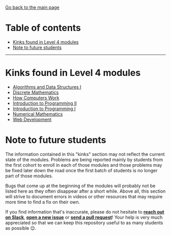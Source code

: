 [Go back to the main page](https://github.com/world-class/REPL)

# Table of contents
<!-- vim-markdown-toc GFM -->

* [Kinks found in Level 4 modules](#kinks-found-in-level-4-modules)
* [Note to future students](#note-to-future-students)

<!-- vim-markdown-toc -->

---

# Kinks found in Level 4 modules
- [Algorithms and Data Structures I](../kinks/level4/algorithms_and_data_structures_i/README.md)
- [Discrete Mathematics](../kinks/level4/discrete_mathematics/README.md)
- [How Computers Work](../kinks/level4/how_computers_work/README.md)
- [Introduction to Programming II](../kinks/level4/introduction_to_programming_ii/README.md)
- [Introduction to Programming I](../kinks/level4/introduction_to_programming_i/README.md)
- [Numerical Mathematics](../kinks/level4/numerical_mathematics/README.md)
- [Web Development](../kinks/level4/web_development/README.md)


# Note to future students

The information contained in this "kinks" section may not reflect the current state of the modules. Problems are being reported mainly by students from the first cohort to enroll in each of those modules and those problems may be fixed later down the road once the first batch of students is no longer part of those modules.

Bugs that come up at the beginning of the modules will probably not be listed here as they often disappear after a short while. Above all, this section will strive to document errors in videos or other resources that may require more time to find a fix on their own.

If you find information that's inaccurate, please do not hesitate to **[reach out on Slack](https://londoncs.slack.com/)**, **[open a new issue](https://github.com/world-class/REPL/issues/new)** or **[send a pull request](https://github.com/world-class/REPL/compare)**! Your help is very much appreciated so that we can keep this repository useful to as many students as possible :wink:.
